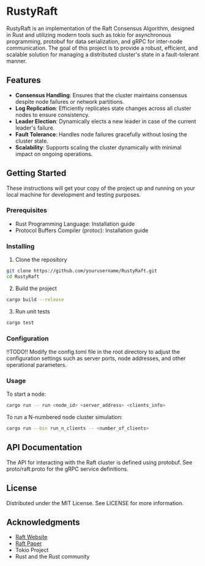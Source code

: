 # RustyRaft
RustyRaft is an implementation of the Raft Consensus Algorithm, designed in Rust and utilizing modern tools such as tokio for asynchronous programming, protobuf for data serialization, and gRPC for inter-node communication. The goal of this project is to provide a robust, efficient, and scalable solution for managing a distributed cluster's state in a fault-tolerant manner.

## Features
- **Consensus Handling**: Ensures that the cluster maintains consensus despite node failures or network partitions.
- **Log Replication**: Efficiently replicates state changes across all cluster nodes to ensure consistency.
- **Leader Election**: Dynamically elects a new leader in case of the current leader's failure.
- **Fault Tolerance**: Handles node failures gracefully without losing the cluster state.
- **Scalability**: Supports scaling the cluster dynamically with minimal impact on ongoing operations.

## Getting Started
These instructions will get your copy of the project up and running on your local machine for development and testing purposes.

### Prerequisites
- Rust Programming Language: Installation guide
- Protocol Buffers Compiler (protoc): Installation guide

### Installing
1. Clone the repository

```bash
git clone https://github.com/yourusername/RustyRaft.git
cd RustyRaft
```

2. Build the project

```bash
cargo build --release
```

3. Run unit tests
```bash
cargo test
```

### Configuration
!!TODO!!
Modify the config.toml file in the root directory to adjust the configuration settings such as server ports, node addresses, and other operational parameters.

### Usage
To start a node:

```bash
cargo run -- run <node_id> <server_address> <clients_info>
```

To run a N-numbered node cluster simulation:
```bash
cargo run --bin run_n_clients -- <number_of_clients>
```

## API Documentation
The API for interacting with the Raft cluster is defined using protobuf. See proto/raft.proto for the gRPC service definitions.

## License
Distributed under the MIT License. See LICENSE for more information.

## Acknowledgments
- [Raft Website](https://raft.github.io/)
- [Raft Paper](https://raft.github.io/raft.pdf)
- Tokio Project
- Rust and the Rust community
